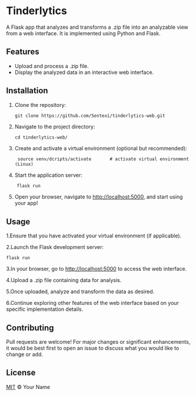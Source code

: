 # Tinderlytics

A Flask app that analyzes and transforms a .zip file into an analyzable view from a web interface. It is implemented using Python and Flask.

## Features

- Upload and process a .zip file.
- Display the analyzed data in an interactive web interface.

## Installation

1. Clone the repository:
   ```
   git clone https://github.com/Sentexi/tinderlytics-web.git
   ```

2. Navigate to the project directory:
   ```
   cd tinderlytics-web/
   ```

3. Create and activate a virtual environment (optional but recommended):
   ```
    source venv/dcripts/activate       # activate virtual environment (Linux)
    ```
   
4. Start the application server:
  ```bash 
      flask run
  ```
      
5. Open your browser, navigate to [http://localhost:5000](http://localhost:5000), and start using your app!

## Usage

1.Ensure that you have activated your virtual environment (if applicable).

2.Launch the Flask development server:

```
flask run
```

3.In your browser, go to [http://localhost:5000](http://localhost:5000) to access the web interface.

4.Upload a .zip file containing data for analysis.

5.Once uploaded, analyze and transform the data as desired.

6.Continue exploring other features of the web interface based on your specific implementation details.


## Contributing

Pull requests are welcome! For major changes or significant enhancements, it would be best first to open an issue to discuss what you would like to change or add.


## License

[MIT](https://choosealicense.com/licenses/mit/) © Your Name


``` 